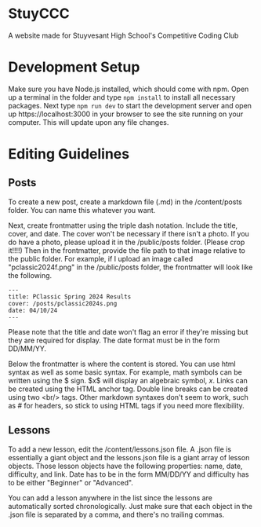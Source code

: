 
# StuyCCC

A website made for Stuyvesant High School's Competitive Coding Club

# Development Setup
Make sure you have Node.js installed, which should come with npm. Open up a terminal in the folder and type `npm install` to install all necessary packages. Next type `npm run dev` to start the development server and open up https://localhost:3000 in your browser to see the site running on your computer. This will update upon any file changes.

# Editing Guidelines
## Posts
To create a new post, create a markdown file (.md) in the /content/posts folder. You can name this whatever you want.

Next, create frontmatter using the triple dash notation. Include the title, cover, and date. The cover won't be necessary if there isn't a photo. If you do have a photo, please upload it in the /public/posts folder. (Please crop it!!!!) Then in the frontmatter, provide the file path to that image relative to the public folder. For example, if I upload an image called "pclassic2024f.png" in the /public/posts folder, the frontmatter will look like the following.

    ---
	title: PClassic Spring 2024 Results
	cover: /posts/pclassic2024s.png
	date: 04/10/24
	---

Please note that the title and date won't flag an error if they're missing but they are required for display. The date format must be in the form DD/MM/YY.

Below the frontmatter is where the content is stored. You can use html syntax as well as some basic syntax. For example, math symbols can be written using the \$ sign. \$x\$ will display an algebraic symbol, $x$. Links can be created using the HTML anchor tag. Double line breaks can be created using two \<br/\> tags. Other markdown syntaxes don't seem to work, such as # for headers, so stick to using HTML tags if you need more flexibility.

## Lessons
To add a new lesson, edit the /content/lessons.json file. A .json file is essentially a giant object and the lessons.json file is a giant array of lesson objects. Those lesson objects have the following properties: name, date, difficulty, and link. Date has to be in the form MM/DD/YY and difficulty has to be either "Beginner" or "Advanced".

You can add a lesson anywhere in the list since the lessons are automatically sorted chronologically. Just make sure that each object in the .json file is separated by a comma, and there's no trailing commas.